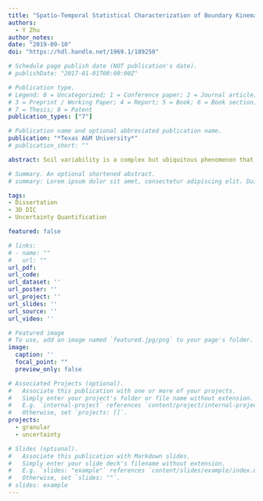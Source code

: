 ```yaml
---
title: "Spatio-Temporal Statistical Characterization of Boundary Kinematic Phenomena Observed on a Series of Triaxial Sand Specimens"
authors:
  - Y Zhu
author_notes:
date: "2019-09-10"
doi: "https://hdl.handle.net/1969.1/189250"

# Schedule page publish date (NOT publication's date).
# publishDate: "2017-01-01T00:00:00Z"

# Publication type.
# Legend: 0 = Uncategorized; 1 = Conference paper; 2 = Journal article;
# 3 = Preprint / Working Paper; 4 = Report; 5 = Book; 6 = Book section;
# 7 = Thesis; 8 = Patent
publication_types: ["7"]

# Publication name and optional abbreviated publication name.
publication: "*Texas A&M University*"
# publication_short: ""

abstract: Soil variability is a complex but ubiquitous phenomenon that derived from many sources of uncertainty. This inherent in-homogeneous behavior can affect the accurate estimation of soil strength and ideally should be fully characterized for informed decision making. However, in traditional geotechnical engineering survey, quantification of soil variability is not routinely performed and materials are collectively considered as a homogenous body. This knowledge gap is likely to inhibit the true understandings of variations in soil properties, and lead the practical design compromised to conservative parameter values. Despite rapid proliferation of sensing techniques having enabled us to collect more detailed deformational evidence, to the author's knowledge, no statistical characterization has been performed on full field measurements. This research introduces a spatio-temporal statistical characterization of boundary kinematic phenomena captured by 3D digital image correlation (DIC) method. The combined interpretation of the displacement and kinematic operators provides a unique uncertainty quantification on the deforming granular media. First, we introduce a multi-scale data ensemble populated from a series of nominally similar triaxial sand specimens. First- (marginal statistics) and second-order (correlation analysis) statistics are assessed on each data scenario. The results reveal that the presence of shear and expansion band can introduce deformation dependencies in space and time. Also, the uncertainty of deformation pattern is greatly affected by the variability of localization behaviors, which is started as early as hardening phase. Second, the complete set of 3D kinematic operators under the Cylindrical coordinates-for the first time-applied to the assessment of meso-scale kinematics manifested on triaxial specimens. Our results suggest the kinematic patterns during the course of compression are influenced by factors such as confining pressure, initial density, varying composition, among others. Further statistical analysis of kinematic fields shows that different localization effects can interact with each other as evolved in both space and time. The results shed much light on systematically recognizing prevailing deteriorating mechanisms as well as uncertainty distributions during the process of shearing. Finally, we include a case study of probabilistic calibration of a visco-elastoplastic model representing the rheological property of sandstone. This is aimed to showcase the methodology we will apply to uncertainty quantification of modeling heterogeneous material responses in our future work.

# Summary. An optional shortened abstract.
# summary: Lorem ipsum dolor sit amet, consectetur adipiscing elit. Duis posuere tellus ac convallis placerat. Proin tincidunt magna sed ex sollicitudin condimentum.

tags:
- Dissertation
- 3D DIC
- Uncertainty Quantification

featured: false

# links:
# - name: ""
#   url: ""
url_pdf: 
url_code: 
url_dataset: ''
url_poster: ''
url_project: ''
url_slides: ''
url_source: ''
url_video: ''

# Featured image
# To use, add an image named `featured.jpg/png` to your page's folder. 
image:
  caption: ''
  focal_point: ""
  preview_only: false

# Associated Projects (optional).
#   Associate this publication with one or more of your projects.
#   Simply enter your project's folder or file name without extension.
#   E.g. `internal-project` references `content/project/internal-project/index.md`.
#   Otherwise, set `projects: []`.
projects:
  - granular
  - uncertainty

# Slides (optional).
#   Associate this publication with Markdown slides.
#   Simply enter your slide deck's filename without extension.
#   E.g. `slides: "example"` references `content/slides/example/index.md`.
#   Otherwise, set `slides: ""`.
# slides: example
---
```


<!-- {{% callout note %}}
Click the *Cite* button above to demo the feature to enable visitors to import publication metadata into their reference management software.
{{% /callout %}}

{{% callout note %}}
Create your slides in Markdown - click the *Slides* button to check out the example.
{{% /callout %}}

Supplementary notes can be added here, including [code, math, and images](https://wowchemy.com/docs/writing-markdown-latex/). -->
